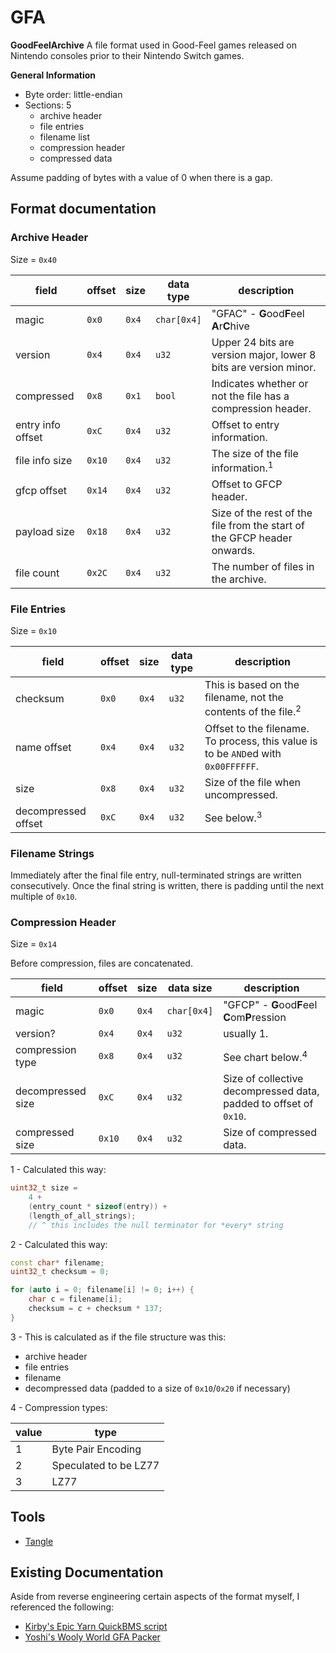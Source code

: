 # GFA

**GoodFeelArchive**
A file format used in Good-Feel games released on Nintendo consoles prior to their Nintendo Switch games.

**General Information**
- Byte order: little-endian
- Sections: 5
	- archive header
	- file entries
	- filename list
	- compression header
	- compressed data

Assume padding of bytes with a value of 0 when there is a gap.

## Format documentation
### Archive Header 
Size = `0x40`

| field             | offset | size  | data type   | description                                                             |
| ----------------- | ------ | ----- | ----------- | ----------------------------------------------------------------------- |
| magic             | `0x0`  | `0x4` | `char[0x4]` | "GFAC" - **G**ood**F**eel **A**r**C**hive                               |
| version           | `0x4`  | `0x4` | `u32`       | Upper 24 bits are version major, lower 8 bits are version minor.        |
| compressed        | `0x8`  | `0x1` | `bool`      | Indicates whether or not the file has a compression header.             |
| entry info offset | `0xC`  | `0x4` | `u32`       | Offset to entry information.                                            |
| file info size    | `0x10` | `0x4` | `u32`       | The size of the file information.<sup>1</sup>                           |
| gfcp offset       | `0x14` | `0x4` | `u32`       | Offset to GFCP header.                                                  |
| payload size      | `0x18` | `0x4` | `u32`       | Size of the rest of the file from the start of the GFCP header onwards. |
| file count        | `0x2C` | `0x4` | `u32`       | The number of files in the archive.                                     |
### File Entries
Size = `0x10`

| field               | offset | size  | data type | description                                                                        |
| ------------------- | ------ | ----- | --------- | ---------------------------------------------------------------------------------- |
| checksum            | `0x0`  | `0x4` | `u32`     | This is based on the filename, not the contents of the file.<sup>2</sup>           |
| name offset         | `0x4`  | `0x4` | `u32`     | Offset to the filename. To process, this value is to be `AND`ed with `0x00FFFFFF`. |
| size                | `0x8`  | `0x4` | `u32`     | Size of the file when uncompressed.                                                |
| decompressed offset | `0xC`  | `0x4` | `u32`     | See below.<sup>3</sup>                                                             |
### Filename Strings
Immediately after the final file entry, null-terminated strings are written consecutively. Once the final string is written, there is padding until the next multiple of `0x10`.

### Compression Header
Size = `0x14`

Before compression, files are concatenated.

| field             | offset | size  | data size   | description                                                       |
| ----------------- | ------ | ----- | ----------- | ----------------------------------------------------------------- |
| magic             | `0x0`  | `0x4` | `char[0x4]` | "GFCP" - **G**ood**F**eel **C**om**P**ression                     |
| version?          | `0x4`  | `0x4` | `u32`       | usually 1.                                                        |
| compression type  | `0x8`  | `0x4` | `u32`       | See chart below.<sup>4</sup>                                      |
| decompressed size | `0xC`  | `0x4` | `u32`       | Size of collective decompressed data, padded to offset of `0x10`. |
| compressed size   | `0x10` | `0x4` | `u32`       | Size of compressed data.                                          |

1 - Calculated this way:
```c++
uint32_t size =
	4 + 
	(entry_count * sizeof(entry)) + 
	(length_of_all_strings); 
	// ^ this includes the null terminator for *every* string
```

2 - Calculated this way:
```c++
const char* filename;
uint32_t checksum = 0;

for (auto i = 0; filename[i] != 0; i++) {
	char c = filename[i];
	checksum = c + checksum * 137;
}
```

3 - This is calculated as if the file structure was this:
- archive header
- file entries
- filename
- decompressed data (padded to a size of `0x10`/`0x20` if necessary)

4 - Compression types:

| value | type                  |
| ----- | --------------------- |
| 1     | Byte Pair Encoding    |
| 2     | Speculated to be LZ77 |
| 3     | LZ77                  |

## Tools
- [Tangle](https://github.com/Swiftshine/Tangle)
## Existing Documentation
Aside from reverse engineering certain aspects of the format myself, I referenced the following:
- [Kirby's Epic Yarn QuickBMS script](http://aluigi.altervista.org/bms/kirby_epic_yarn.bms)
- [Yoshi's Wooly World GFA Packer](https://github.com/jam1garner/gfa-packer)

